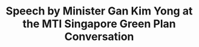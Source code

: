 ---
layout: post
title: "Speech by Minister Gan Kim Yong at the MTI Singapore Green Plan Conversation"
file_url: https://www.mti.gov.sg/Newsroom/Speeches/2021/10/Speech-by-Minister-Gan-Kim-Yong-at-the-MTI-Singapore-Green-Plan-Conversation
---